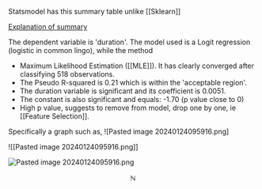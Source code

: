 Statsmodel has this summary table unlike [[Sklearn]]

[Explanation of summary](https://youtu.be/JwUj5M8QY4U?t=658)

The dependent variable is 'duration'. The model used is a Logit regression (logistic in common lingo), while the method 
- Maximum Likelihood Estimation ([[MLE]]). It has clearly converged after classifying 518 observations.
- The Pseudo R-squared is 0.21 which is within the 'acceptable region'.
- The duration variable is significant and its coefficient is 0.0051.
- The constant is also significant and equals: -1.70 (p value close to 0)
- High p value, suggests to remove from model, drop one by one, ie [[Feature Selection]].

Specifically a graph such as,
![Pasted image 20240124095916.png]

![[Pasted image 20240124095916.png]]

![Pasted image 20240124095916.png](../images/Pasted%20image%2020240124095916.png)


$$\mathbb{N}$$
